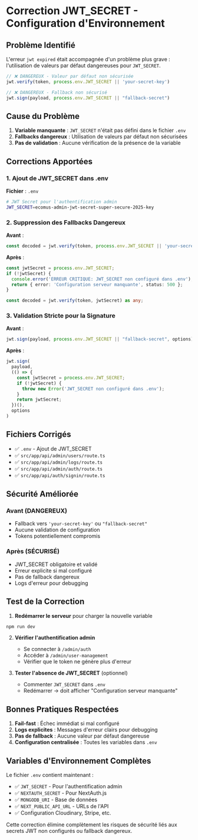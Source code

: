 # Correction JWT_SECRET - Configuration d'Environnement

## Problème Identifié

L'erreur `jwt expired` était accompagnée d'un problème plus grave : l'utilisation de valeurs par défaut dangereuses pour `JWT_SECRET`.

```typescript
// ❌ DANGEREUX - Valeur par défaut non sécurisée
jwt.verify(token, process.env.JWT_SECRET || 'your-secret-key')

// ❌ DANGEREUX - Fallback non sécurisé  
jwt.sign(payload, process.env.JWT_SECRET || "fallback-secret")
```

## Cause du Problème

1. **Variable manquante** : `JWT_SECRET` n'était pas défini dans le fichier `.env`
2. **Fallbacks dangereux** : Utilisation de valeurs par défaut non sécurisées
3. **Pas de validation** : Aucune vérification de la présence de la variable

## Corrections Apportées

### 1. Ajout de JWT_SECRET dans .env

**Fichier** : `.env`
```bash
# JWT Secret pour l'authentification admin
JWT_SECRET=ecomus-admin-jwt-secret-super-secure-2025-key
```

### 2. Suppression des Fallbacks Dangereux

**Avant** :
```typescript
const decoded = jwt.verify(token, process.env.JWT_SECRET || 'your-secret-key') as any;
```

**Après** :
```typescript
const jwtSecret = process.env.JWT_SECRET;
if (!jwtSecret) {
  console.error('ERREUR CRITIQUE: JWT_SECRET non configuré dans .env');
  return { error: 'Configuration serveur manquante', status: 500 };
}

const decoded = jwt.verify(token, jwtSecret) as any;
```

### 3. Validation Stricte pour la Signature

**Avant** :
```typescript
jwt.sign(payload, process.env.JWT_SECRET || "fallback-secret", options)
```

**Après** :
```typescript
jwt.sign(
  payload,
  (() => {
    const jwtSecret = process.env.JWT_SECRET;
    if (!jwtSecret) {
      throw new Error('JWT_SECRET non configuré dans .env');
    }
    return jwtSecret;
  })(),
  options
)
```

## Fichiers Corrigés

- ✅ `.env` - Ajout de JWT_SECRET
- ✅ `src/app/api/admin/users/route.ts`
- ✅ `src/app/api/admin/logs/route.ts` 
- ✅ `src/app/api/admin/auth/route.ts`
- ✅ `src/app/api/auth/signin/route.ts`

## Sécurité Améliorée

### Avant (DANGEREUX)
- Fallback vers `'your-secret-key'` ou `"fallback-secret"`
- Aucune validation de configuration
- Tokens potentiellement compromis

### Après (SÉCURISÉ)
- JWT_SECRET obligatoire et validé
- Erreur explicite si mal configuré
- Pas de fallback dangereux
- Logs d'erreur pour debugging

## Test de la Correction

1. **Redémarrer le serveur** pour charger la nouvelle variable
```bash
npm run dev
```

2. **Vérifier l'authentification admin**
   - Se connecter à `/admin/auth`
   - Accéder à `/admin/user-management`
   - Vérifier que le token ne génère plus d'erreur

3. **Tester l'absence de JWT_SECRET** (optionnel)
   - Commenter `JWT_SECRET` dans `.env`
   - Redémarrer → doit afficher "Configuration serveur manquante"

## Bonnes Pratiques Respectées

1. **Fail-fast** : Échec immédiat si mal configuré
2. **Logs explicites** : Messages d'erreur clairs pour debugging
3. **Pas de fallback** : Aucune valeur par défaut dangereuse
4. **Configuration centralisée** : Toutes les variables dans `.env`

## Variables d'Environnement Complètes

Le fichier `.env` contient maintenant :
- ✅ `JWT_SECRET` - Pour l'authentification admin
- ✅ `NEXTAUTH_SECRET` - Pour NextAuth.js
- ✅ `MONGODB_URI` - Base de données
- ✅ `NEXT_PUBLIC_API_URL` - URLs de l'API
- ✅ Configuration Cloudinary, Stripe, etc.

Cette correction élimine complètement les risques de sécurité liés aux secrets JWT non configurés ou fallback dangereux.
